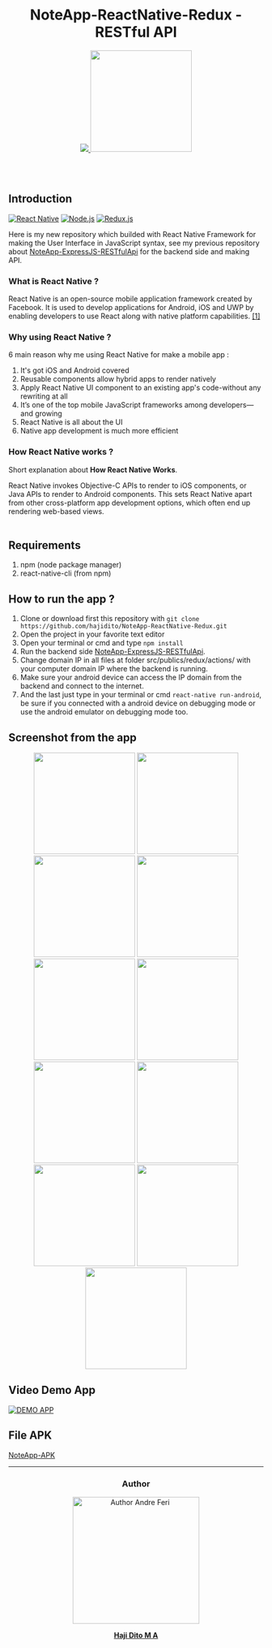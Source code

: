 <h1 align='center'>NoteApp-ReactNative-Redux - RESTful API</h1>

<p align='center'>
  <a href='https://facebook.github.io/react-native/'>
  <img src='https://kreitech.io/blog/wp-content/uploads/2018/10/1_-NOQtyJAGQ1RNC3iVt_thA.png' />
  <img src='https://redux.js.org/img/redux.svg' width="200" height="200"/>
  </a>
</p>

<br>
<br>

## Introduction
[![React Native](https://img.shields.io/badge/React%20Native-0.60-blue.svg?style=rounded-square)](https://facebook.github.io/react-native/)
[![Node.js](https://img.shields.io/badge/Node.js-v.10.16-green.svg?style=rounded-square)](https://nodejs.org/)
[![Redux.js](https://img.shields.io/badge/Redux.js-4.0.1-purple.svg?style=rounded-square)](https://redux.js.org/)

Here is my new repository which builded with React Native Framework for making the User Interface in JavaScript syntax, see my previous repository about [NoteApp-ExpressJS-RESTfulApi](https://github.com/hajidito/NoteApp-ExpressJS-RESTfulApi) for the backend side and making API.

### What is React Native ?
React Native is an open-source mobile application framework created by Facebook. It is used to develop applications for Android, iOS and UWP by enabling developers to use React along with native platform capabilities. [[1]](https://en.wikipedia.org/wiki/React_Native)

### Why using React Native ?
6 main reason why me using React Native for make a mobile app :

1. It's got iOS and Android covered
2. Reusable components allow hybrid apps to render natively
3. Apply React Native UI component to an existing app's code-without any rewriting at all
4. It’s one of the top mobile JavaScript frameworks among developers—and growing
5. React Native is all about the UI
6. Native app development is much more efficient

### How React Native works ?
Short explanation about **How React Native Works**.

React Native invokes Objective-C APIs to render to iOS components, or Java APIs to render to Android components. This sets React Native apart from other cross-platform app development options, which often end up rendering web-based views.
<br>
<br>
## Requirements
1. npm (node package manager)
2. react-native-cli (from npm)

## How to run the app ?
1. Clone or download first this repository with `git clone https://github.com/hajidito/NoteApp-ReactNative-Redux.git`
2. Open the project in your favorite text editor
3. Open your terminal or cmd and type `npm install`
4. Run the backend side [NoteApp-ExpressJS-RESTfulApi](https://github.com/hajidito/NoteApp-ExpressJS-RESTfulApi).
5. Change domain IP in all files at folder src/publics/redux/actions/ with your computer domain IP where the backend is running.
6. Make sure your android device can access the IP domain from the backend and connect to the internet.
7. And the last just type in your terminal or cmd `react-native run-android`, be sure if you connected with a android device on debugging mode or use the android emulator on debugging mode too.

## Screenshot from the app
<p align='center'>
  <span>
  <img src='https://github.com/hajidito/ReactNative-GoogleMaps-Firebase-ChatApp-BlackSugar/blob/master/Screenshot_20190730-145521.png' width=200 />
  <img src='https://github.com/hajidito/ReactNative-GoogleMaps-Firebase-ChatApp-BlackSugar/blob/master/Screenshot_20190730-124048.png' width=200 />
  <img src='https://github.com/hajidito/ReactNative-GoogleMaps-Firebase-ChatApp-BlackSugar/blob/master/Screenshot_20190730-124106.png' width=200 />
  <img src='https://github.com/hajidito/ReactNative-GoogleMaps-Firebase-ChatApp-BlackSugar/blob/master/Screenshot_20190730-145951.jpg' width=200 />
  <img src='https://github.com/hajidito/ReactNative-GoogleMaps-Firebase-ChatApp-BlackSugar/blob/master/Screenshot_20190730-124639.png' width=200 />
  <img src='https://github.com/hajidito/ReactNative-GoogleMaps-Firebase-ChatApp-BlackSugar/blob/master/Screenshot_20190730-124647.png' width=200 />
  <img src='https://github.com/hajidito/ReactNative-GoogleMaps-Firebase-ChatApp-BlackSugar/blob/master/Screenshot_20190730-124655.png' width=200 />
  <img src='https://github.com/hajidito/ReactNative-GoogleMaps-Firebase-ChatApp-BlackSugar/blob/master/Screenshot_20190730-124704.png' width=200 />
  <img src='https://github.com/hajidito/ReactNative-GoogleMaps-Firebase-ChatApp-BlackSugar/blob/master/Screenshot_20190730-124712.png' width=200 />
  <img src='https://github.com/hajidito/ReactNative-GoogleMaps-Firebase-ChatApp-BlackSugar/blob/master/Screenshot_20190730-124743.png' width=200 />
  <img src='https://github.com/hajidito/ReactNative-GoogleMaps-Firebase-ChatApp-BlackSugar/blob/master/Screenshot_20190730-125032.png' width=200 />
  </span>
</p>

## Video Demo App

[![DEMO APP](https://img.youtube.com/vi/d7oqlKClyJo/0.jpg)](https://www.youtube.com/embed/d7oqlKClyJo)

## File APK
[NoteApp-APK](https://drive.google.com/open?id=1Sh3hg0dxGOhDGzJtww6XIRNEMKCgiHQo)
<hr>

<h3 align="center">Author</h3>

<p align="center">
<a href="https://github.com/hajidito">
  <img alt="Author Andre Feri" title="git author" src="https://avatars3.githubusercontent.com/u/50772146?s=460&v=4" width="250" />
</a>
<p align="center"><b><a href="https://github.com/hajidito">Haji Dito M A</a></b></p>
</p>
